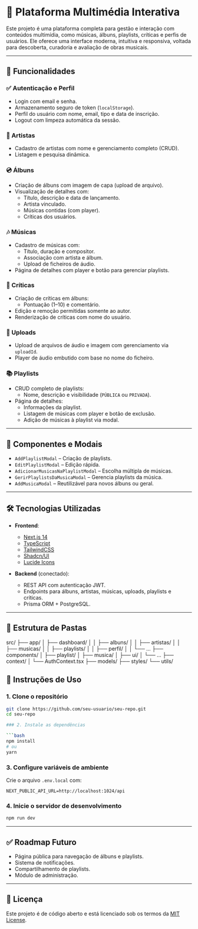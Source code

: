 

# 🎵 Plataforma Multimédia Interativa

Este projeto é uma plataforma completa para gestão e interação com conteúdos multimídia, como músicas, álbuns, playlists, críticas e perfis de usuários. Ele oferece uma interface moderna, intuitiva e responsiva, voltada para descoberta, curadoria e avaliação de obras musicais.

---

## 🚀 Funcionalidades

### ✅ Autenticação e Perfil
- Login com email e senha.
- Armazenamento seguro de token (`localStorage`).
- Perfil do usuário com nome, email, tipo e data de inscrição.
- Logout com limpeza automática da sessão.

### 🎤 Artistas
- Cadastro de artistas com nome e gerenciamento completo (CRUD).
- Listagem e pesquisa dinâmica.

### 💿 Álbuns
- Criação de álbuns com imagem de capa (upload de arquivo).
- Visualização de detalhes com:
  - Título, descrição e data de lançamento.
  - Artista vinculado.
  - Músicas contidas (com player).
  - Críticas dos usuários.

### 🎶 Músicas
- Cadastro de músicas com:
  - Título, duração e compositor.
  - Associação com artista e álbum.
  - Upload de ficheiros de áudio.
- Página de detalhes com player e botão para gerenciar playlists.

### 📝 Críticas
- Criação de críticas em álbuns:
  - Pontuação (1–10) e comentário.
- Edição e remoção permitidas somente ao autor.
- Renderização de críticas com nome do usuário.

### 📁 Uploads
- Upload de arquivos de áudio e imagem com gerenciamento via `uploadId`.
- Player de áudio embutido com base no nome do ficheiro.

### 📚 Playlists
- CRUD completo de playlists:
  - Nome, descrição e visibilidade (`PÚBLICA` ou `PRIVADA`).
- Página de detalhes:
  - Informações da playlist.
  - Listagem de músicas com player e botão de exclusão.
  - Adição de músicas à playlist via modal.

---

## 🧩 Componentes e Modais

- `AddPlaylistModal` – Criação de playlists.
- `EditPlaylistModal` – Edição rápida.
- `AdicionarMusicasNaPlaylistModal` – Escolha múltipla de músicas.
- `GerirPlaylistsDaMusicaModal` – Gerencia playlists da música.
- `AddMusicaModal` – Reutilizável para novos álbuns ou geral.

---

## 🛠️ Tecnologias Utilizadas

- **Frontend**:
  - [Next.js 14](https://nextjs.org/)
  - [TypeScript](https://www.typescriptlang.org/)
  - [TailwindCSS](https://tailwindcss.com/)
  - [Shadcn/UI](https://ui.shadcn.com/)
  - [Lucide Icons](https://lucide.dev/)

- **Backend** (conectado):
  - REST API com autenticação JWT.
  - Endpoints para álbuns, artistas, músicas, uploads, playlists e críticas.
  - Prisma ORM + PostgreSQL.

---

## 📂 Estrutura de Pastas

src/
├── app/
│   ├── dashboard/
│   │   ├── albuns/
│   │   ├── artistas/
│   │   ├── musicas/
│   │   ├── playlists/
│   │   ├── perfil/
│   │   └── ...
├── components/
│   ├── playlist/
│   ├── musica/
│   ├── ui/
│   └── ...
├── context/
│   └── AuthContext.tsx
├── models/
├── styles/
└── utils/


## 📌 Instruções de Uso

### 1. Clone o repositório

```bash
git clone https://github.com/seu-usuario/seu-repo.git
cd seu-repo

### 2. Instale as dependências

```bash
npm install
# ou
yarn
```

### 3. Configure variáveis de ambiente

Crie o arquivo `.env.local` com:

```
NEXT_PUBLIC_API_URL=http://localhost:1024/api
```

### 4. Inicie o servidor de desenvolvimento

```bash
npm run dev
```

------

## ✅ Roadmap Futuro

-  Página pública para navegação de álbuns e playlists.
-  Sistema de notificações.
-  Compartilhamento de playlists.
-  Módulo de administração.

------

## 📄 Licença

Este projeto é de código aberto e está licenciado sob os termos da [MIT License](https://chatgpt.com/g/g-p-685c9664080881918b40a833ac9d135e-pro/c/LICENSE).